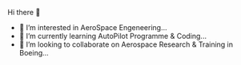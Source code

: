 Hi there 👋
- 👀 I’m interested in AeroSpace Engeneering...
- 🛬 I’m currently learning AutoPilot Programme & Coding...
- 💞️ I’m looking to collaborate on Aerospace Research & Training in Boeing...


<!---
MV-SuryaPrakash/MV-SuryaPrakash is a ✨ special ✨ repository because its `README.md` (this file) appears on your GitHub profile.
You can click the Preview link to take a look at your changes.
--->
